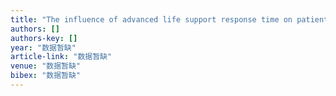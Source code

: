 ```yaml
---
title: "The influence of advanced life support response time on patient outcomes after out-of-hospital cardiac arrest in Taipei"
authors: []
authors-key: []
year: "数据暂缺"
article-link: "数据暂缺"
venue: "数据暂缺"
bibex: "数据暂缺"
---
```

